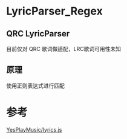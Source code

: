 # LyricParser_Regex
## QRC LyricParser
目前仅对 QRC 歌词做适配，LRC歌词可用性未知
## 原理
使用正则表达式进行匹配

# 参考
[YesPlayMusic/lyrics.js](https://github.com/qier222/YesPlayMusic/blob/f2efc4e68270f0f2db3f7184b6b6badc727b00bf/src/utils/lyrics.js#L1)